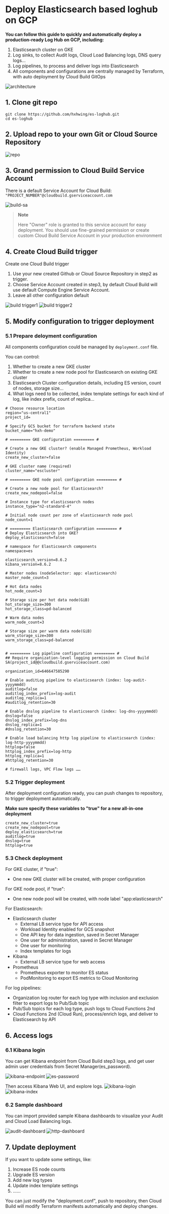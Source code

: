 # Deploy Elasticsearch based loghub on GCP

**You can follow this guide to quickly and automatically deploy a production-ready Log Hub on GCP, including:** 
 1. Elasticsearch cluster on GKE
 2. Log sinks, to collect Audit logs, Cloud Load Balancing logs, DNS query logs...
 3. Log pipelines, to process and deliver logs into Elasticsearch
 4. All components and configurations are centrally managed by Terraform, with auto deployment by Cloud Build GitOps

![architecture](images/architecture.png)

## 1. Clone git repo

```
git clone https://github.com/hxhwing/es-loghub.git
cd es-loghub
```

## 2. Upload repo to your own Git or Cloud Source Repository

![repo](images/repo.png)

## 3. Grand permission to Cloud Build Service Account

There is a default Service Account for Cloud Build: ```"PROJECT_NUMBER"@cloudbuild.gserviceaccount.com```

![build-sa](images/build-sa.png)

> **Note**
>
> Here "Owner" role is granted to this service account for easy deployment. You should use fine-grained permission or create custom Cloud Build Service Account in your production environment

## 4. Create Cloud Build trigger
Create one Cloud Build trigger
 1. Use your new created Github or Cloud Source Repository in step2 as trigger.
 2. Choose Service Account created in step3, by default Cloud Build will use default Compute Engine Service Account.
 3. Leave all other configuration default

![build trigger1](images/build-trigger1.png)
![build trigger2](images/build-trigger2.png)

## 5. Modify configuration to trigger deployment

### 5.1 Prepare deloyment configuration
All components configuration could be managed by ```deployment.conf``` file.

You can control:
 1. Whether to create a new GKE cluster
 2. Whether to create a new node pool for Elasticsearch on existing GKE cluster
 3. Elasticsearch Cluster configuration details, including ES version, count of nodes, storage size...
 4. What logs need to be collected, index template settings for each kind of log, like index prefix, count of replica...

```
# Choose resource location
region="us-central1"
project_id=

# Specify GCS bucket for terraform backend state
bucket_name="hxh-demo"

# ========= GKE configuration ========= #

# Create a new GKE cluster? (enable Managed Prometheus, Workload Identity)
create_new_cluster=false

# GKE cluster name (required)
cluster_name="escluster"

# ========= GKE node pool configuration ========= #

# Create a new node pool for Elasticsearch?
create_new_nodepool=false

# Instance type for elasticsearch nodes
instance_type="n2-standard-4"

# Initial node count per zone of elasticsearch node pool
node_count=1

# ========= Elasticsearch configuration ========= #
# Deploy Elasticsearch into GKE?
deploy_elasticsearch=false

# namespace for Elasticsearch components 
namespace=es

elasticsearch_version=8.6.2
kibana_version=8.6.2

# Master nodes (nodeSelector: app: elasticsearch)
master_node_count=3

# Hot data nodes
hot_node_count=3

# Storage size per hot data node(GiB)
hot_storage_size=300
hot_storage_class=pd-balanced

# Warm data nodes
warm_node_count=3

# Storage size per warm data node(GiB)
warm_storage_size=300
warm_storage_class=pd-balanced


# ========= Log pipeline configuration ========= #
## Require organization-level logging permission on Cloud Build SA(project_id@@cloudbuild.gserviceaccount.com)

organization_id=646647585290

# Enable auditLog pipeline to elasticsearch (index: log-audit-yyyymmdd)
auditlog=false
auditlog_index_prefix=log-audit
auditlog_replica=1
#auditlog_retention=30

# Enable dnslog pipeline to elasticsearch (index: log-dns-yyyymmdd)
dnslog=false
dnslog_index_prefix=log-dns
dnslog_replica=1
#dnslog_retention=30

# Enable load balancing http log pipeline to elasticsearch (index: log-http-yyyymmdd)
httplog=false
httplog_index_prefix=log-http
httplog_replica=1
#httplog_retention=30

# firewall logs, VPC Flow logs ……
```

### 5.2 Trigger deployment
After deployment configuration ready, you can push changes to repository, to trigger deployment automatically.

**Make sure specify these variables to "true" for a new all-in-one deployment**
```
create_new_cluster=true
create_new_nodepool=true
deploy_elasticsearch=true
auditlog=true
dnslog=true
httplog=true
```

### 5.3 Check deployment

For GKE cluster, if "true":
 - One new GKE cluster will be created, with proper configuration

For GKE node pool, if "true":
- One new node pool will be created, with node label "app:elasticsearch"

For Elasticsearch:
 - Elasticsearch cluster
    - External LB service type for API access
    - Workload Identity enabled for GCS snapshot
    - One API key for data ingestion, saved in Secret Manager
    - One user for administration, saved in Secret Manager
    - One user for monitoring
    - Index templates for logs
 - Kibana
    - External LB service type for web access
 - Prometheus
    - Prometheus exporter to monitor ES status
    - PodMonitoring to export ES metrics to Cloud Monitoring

For log pipelines:
 - Organization log router for each log type with inclusion and exclusion filter to export logs to Pub/Sub topic
 - Pub/Sub topics for each log type, push logs to Cloud Functions 2nd
 - Cloud Functions 2nd (Cloud Run), process/enrich logs, and deliver to Elasticsearch by API

## 6. Access logs

### 6.1 Kibana login
You can get Kibana endpoint from Cloud Build step3 logs, and get user admin user credentials from Secret Manager(es_password).

![kibana-endpoint](images/kibana-endpoint.png)
![es-password](images/es-password.png)

Then access Kibana Web UI, and explore logs.
![kibana-login](images/kibana-login.png)
![kibana-index](images/kibana-index.png)

### 6.2 Sample dashboard
You can import provided sample Kibana dashboards to visualize your Audit and Cloud Load Balancing logs.

![audit-dashboard](images/audit-dashboard.png)
![http-dashboard](images/http-dashboard.png)

## 7. Update deployment

If you want to update some settings, like:
 1. Increase ES node counts
 2. Upgrade ES version
 3. Add new log types
 4. Update index template settings
 5. ......

You can just modify the "deployment.conf", push to repository, then Cloud Build will modify Terraform manifests automatically and deploy changes.